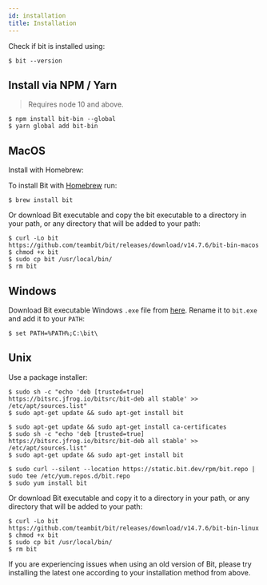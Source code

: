 ```yaml
---
id: installation
title: Installation
---
```


Check if bit is installed using:

```shell
$ bit --version
```

## Install via NPM / Yarn

> Requires node 10 and above.

```shell
$ npm install bit-bin --global
$ yarn global add bit-bin  
```

## MacOS

Install with Homebrew:

To install Bit with [Homebrew](https://brew.sh) run:

```shell
$ brew install bit
```

Or download Bit executable and copy the bit executable to a directory in your path, or any directory that will be added to your path:

```shell
$ curl -Lo bit https://github.com/teambit/bit/releases/download/v14.7.6/bit-bin-macos  
$ chmod +x bit
$ sudo cp bit /usr/local/bin/  
$ rm bit
```

## Windows

Download Bit executable Windows `.exe` file from [here](https://github.com/teambit/bit/releases/download/v14.7.6/bit-bin-win.exe). Rename it to `bit.exe` and add it to your `PATH`:

```shell
$ set PATH=%PATH%;C:\bit\
```

## Unix

Use a package installer:

<!--DOCUSAURUS_CODE_TABS-->
<!--Debian-->

```shell
$ sudo sh -c "echo 'deb [trusted=true] https://bitsrc.jfrog.io/bitsrc/bit-deb all stable' >> /etc/apt/sources.list"
$ sudo apt-get update && sudo apt-get install bit
```

<!--Ubuntu-->

```shell
$ sudo apt-get update && sudo apt-get install ca-certificates
$ sudo sh -c "echo 'deb [trusted=true] https://bitsrc.jfrog.io/bitsrc/bit-deb all stable' >> /etc/apt/sources.list"
$ sudo apt-get update && sudo apt-get install bit
```

<!--CentOS / Fedora / RHEL-->

```shell
$ sudo curl --silent --location https://static.bit.dev/rpm/bit.repo | sudo tee /etc/yum.repos.d/bit.repo
$ sudo yum install bit
```
<!--END_DOCUSAURUS_CODE_TABS-->

Or download Bit executable and copy it to a directory in your path, or any directory that will be added to your path:

```shell
$ curl -Lo bit https://github.com/teambit/bit/releases/download/v14.7.6/bit-bin-linux
$ chmod +x bit
$ sudo cp bit /usr/local/bin/  
$ rm bit
```

If you are experiencing issues when using an old version of Bit, please try installing the latest one according to your installation method from above.
